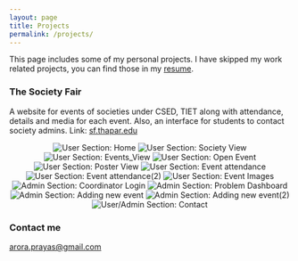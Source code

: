 ```yaml
---
layout: page
title: Projects
permalink: /projects/
---
```


This page includes some of my personal projects.
I have skipped my work related projects, you can find those in my [resume](https://bit.ly/2Y7xSkF). 

### The Society Fair

A website for events of societies under CSED, TIET along with attendance, details and media for each event. Also, an interface for students to contact society admins. Link: [sf.thapar.edu](http://appforms.thapar.edu/sf/)
<div style="text-align:center">
    <img src="/SocietyFair/Home.PNG" data-lightbox="Society Fair" alt="User Section: Home">
    <img src="/SocietyFair/IEEE.PNG" data-lightbox="Society Fair" alt="User Section: Society View">
    <img src="/SocietyFair/IEEE_2.PNG" data-lightbox="Society Fair" alt="User Section: Events_View">
    <img src="/SocietyFair/IEEE_open_event.PNG" data-lightbox="Society Fair" alt="User Section: Open Event">
    <img src="/SocietyFair/IEEE_POSTER.PNG" data-lightbox="Society Fair" alt="User Section: Poster View">
    <img src="/SocietyFair/Event_attendance.PNG" data-lightbox="Society Fair" alt="User Section: Event attendance">
    <img src="/SocietyFair/Event_attendance_1.PNG" data-lightbox="Society Fair" alt="User Section: Event attendance(2)">
    <img src="/SocietyFair/Event_Images.PNG" data-lightbox="Society Fair" alt="User Section: Event Images">
    <img src="/SocietyFair/Coordinator_Login.PNG" data-lightbox="Society Fair" alt="Admin Section: Coordinator Login">
    <img src="/SocietyFair/Coordinator_Home_Page.PNG" data-lightbox="Society Fair" alt="Admin Section: Problem Dashboard">
    <img src="/SocietyFair/Adding_new_event.PNG" data-lightbox="Society Fair" alt="Admin Section: Adding new event">
    <img src="/SocietyFair/New_event_2.PNG" data-lightbox="Society Fair" alt="Admin Section: Adding new event(2)">
    <img src="/SocietyFair/Contact.PNG" data-lightbox="Society Fair" alt="User/Admin Section: Contact">
</div>

### Contact me

[arora.prayas@gmail.com](mailto:arora.prayas@gmail.com)
